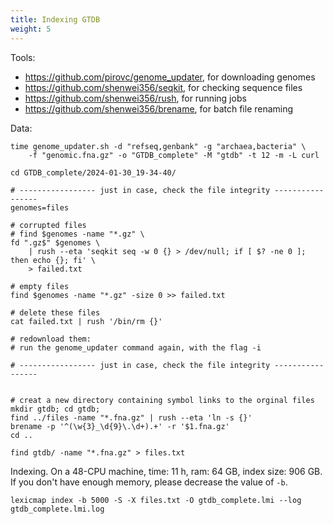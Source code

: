 ```yaml
---
title: Indexing GTDB
weight: 5
---
```


Tools:

- https://github.com/pirovc/genome_updater, for downloading genomes
- https://github.com/shenwei356/seqkit, for checking sequence files
- https://github.com/shenwei356/rush, for running jobs
- https://github.com/shenwei356/brename, for batch file renaming

Data:

    time genome_updater.sh -d "refseq,genbank" -g "archaea,bacteria" \
        -f "genomic.fna.gz" -o "GTDB_complete" -M "gtdb" -t 12 -m -L curl

    cd GTDB_complete/2024-01-30_19-34-40/

    # ----------------- just in case, check the file integrity -----------------
    genomes=files

    # corrupted files
    # find $genomes -name "*.gz" \
    fd ".gz$" $genomes \
        | rush --eta 'seqkit seq -w 0 {} > /dev/null; if [ $? -ne 0 ]; then echo {}; fi' \
        > failed.txt

    # empty files
    find $genomes -name "*.gz" -size 0 >> failed.txt

    # delete these files
    cat failed.txt | rush '/bin/rm {}'

    # redownload them:
    # run the genome_updater command again, with the flag -i

    # ----------------- just in case, check the file integrity -----------------


    # creat a new directory containing symbol links to the orginal files
    mkdir gtdb; cd gtdb;
    find ../files -name "*.fna.gz" | rush --eta 'ln -s {}'
    brename -p '^(\w{3}_\d{9}\.\d+).+' -r '$1.fna.gz'
    cd ..

    find gtdb/ -name "*.fna.gz" > files.txt

Indexing. On a 48-CPU machine, time: 11 h, ram: 64 GB, index size: 906 GB.
If you don't have enough memory, please decrease the value of `-b`.

    lexicmap index -b 5000 -S -X files.txt -O gtdb_complete.lmi --log gtdb_complete.lmi.log


